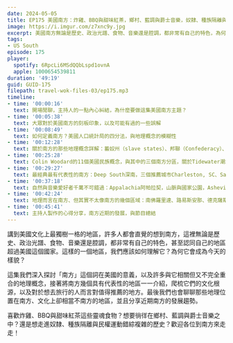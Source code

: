 ```yaml
---
date: 2024-05-05
title: EP175 美國南方：炸雞、BBQ與甜味紅茶，鄉村、藍調與爵士音樂，奴隸、種族隔離與民權運動，到底什麼是「南方」？
image: https://i.imgur.com/z7xnc9y.jpg
excerpt: 美國南方無論是歷史、政治光譜、食物、音樂還是腔調，都非常有自己的特色，為何它會成為今天的樣貌？這集我們深入探討「南方」這個詞的意義、南方的不同區域特色，以及值得一遊的旅行地點推薦！
tags:
- US South
episode: 175
player:
  spotify: 6RpcLi6MSdQQbLspd1ovnA
  apple: 1000654539811
duration: '49:19'
guid: GUID-175
filepath: travel-wok-files-03/ep175.mp3
timeline:
- time: '00:00:16'
  text: 開場閒聊，主持人的一點內心糾結，為什麼要做這集美國南方主題？
- time: '00:05:38'
  text: 大眾對於美國南方的刻板印象，以及可能有過的一些誤解
- time: '00:08:49'
  text: 如何定義南方？美國人口統計局的四分法，與地理概念的模糊性
- time: '00:12:28'
  text: 關於南方的那些地理概念詳解：蓄奴州（slave states）、邦聯（Confederacy）、黑人帶（Black Belt）、聖經帶（Bible Belt）、甜茶線（Sweet Tea Line），與南方英語腔調
- time: '00:25:28'
  text: Colin Woodard的11個美國民族概念，與其中的三個南方分區，關於Tidewater潮水區
- time: '00:29:27'
  text: 最經典最有代表性的南方：Deep South深南，三個推薦城市Charleston, SC、Savannah, GA、St Augustine, FL
- time: '00:37:18'
  text: 自然與音樂愛好者千萬不可錯過：Appalachia阿帕拉契，山脈與國家公園，Asheville, NC、Nashville, TN、Memphis, TN
- time: '00:42:24'
  text: 地理而言在南方、但其實不太像南方的幾個區域：南佛羅里達、路易斯安那、德克薩斯，與奧克拉荷馬
- time: '00:45:41'
  text: 主持人製作的心得分享，南方近期的發展，與節目總結
---
```

講到美國文化上最獨樹一格的地區，許多人都會直覺的想到南方，這裡無論是歷史、政治光譜、食物、音樂還是腔調，都非常有自己的特色，甚至認同自己的地區超過美國這個國家。這樣的一個地區，我們應該如何理解它？為何它會成為今天的樣貌？

這集我們深入探討「南方」這個詞在美國的意義，以及許多與它相關但又不完全重合的地理概念，接著將南方幾個具有代表性的地區一一介紹，爬梳它們的文化根源，以及對於想去旅行的人而言對值得推薦的地方。最後我們也會聊聊那些地理位置在南方、文化上卻相當不南方的地區，並且分享近期南方的發展趨勢。

喜歡炸雞、BBQ與甜味紅茶這些靈魂食物？想要徜徉在鄉村、藍調與爵士音樂之中？還是想走進奴隸、種族隔離與民權運動錯綜複雜的歷史？歡迎各位到南方來走走！

